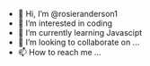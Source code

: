 - 👋 Hi, I’m @rosieranderson1
- 👀 I’m interested in coding
- 🌱 I’m currently learning Javascipt
- 💞️ I’m looking to collaborate on ...
- 📫 How to reach me ...

<!---
rosieranderson1/rosieranderson1 is a ✨ special ✨ repository because its `README.md` (this file) appears on your GitHub profile.
You can click the Preview link to take a look at your changes.
--->
